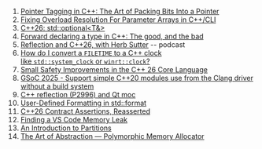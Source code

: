 1. [Pointer Tagging in C++: The Art of Packing Bits Into a Pointer](https://vectrx.substack.com/p/pointer-tagging-in-c-the-art-of-packing)
2. [Fixing Overload Resolution For Parameter Arrays in C++/CLI](https://devblogs.microsoft.com/cppblog/fixing-overload-resolution-for-parameter-arrays-in-c-cli/)
3. [C++26: std::optional<T&>](https://www.sandordargo.com/blog/2025/10/01/cpp26-optional-of-reference)
4. [Forward declaring a type in C++: The good, and the bad](https://andreasfertig.com/blog/2025/10/forward-declaring-a-type-in-cpp-the-good-and-the-bad/)
5. [Reflection and C++26, with Herb Sutter](https://cppcast.com/reflection_and_cpp26/) -- podcast
6. [How do I convert a `FILETIME` to a C++ clock like `std::system_clock` or `winrt::clock`?](https://devblogs.microsoft.com/oldnewthing/20251001-00/?p=111643)
7. [Small Safety Improvements in the C++ 26 Core Language](https://www.modernescpp.com/index.php/small-safety-improvements-in-the-c-26-core-language/)
8. [GSoC 2025 - Support simple C++20 modules use from the Clang driver without a build system](https://blog.llvm.org/posts/2025-08-gsoc-modules-driver/)
9. [C++ reflection (P2996) and Qt moc](https://wiki.qt.io/C%2B%2B_reflection_(P2996)_and_moc)
10. [User-Defined Formatting in std::format](https://accu.org/journals/overload/33/189/collyer/)
11. [C++26 Contract Assertions, Reasserted](https://www.open-std.org/jtc1/sc22/wg21/docs/papers/2025/p3846r0.pdf)
12. [Finding a VS Code Memory Leak](https://randomascii.wordpress.com/2025/10/09/finding-a-vs-code-memory-leak/)
13. [An Introduction to Partitions](https://abuehl.github.io/2025/10/11/partitions.html)
14. [The Art of Abstraction — Polymorphic Memory Allocator](https://unboxthecat.medium.com/the-art-of-abstraction-polymorphic-memory-allocator-5f8fcd596c9a)